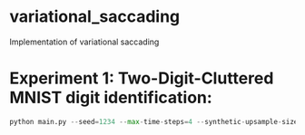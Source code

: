 # variational_saccading

Implementation of variational saccading

# Experiment 1: Two-Digit-Cluttered MNIST digit identification:

``` python
python main.py --seed=1234 --max-time-steps=4 --synthetic-upsample-size=2528 --downsample-scale=1 --window-size=64 --epochs=4000 --task=clutter --data-dir=$HOME/datasets/cluttered_mnist_2digits_120k --visdom-url=http://neuralnetworkart.com --visdom-port=8097 --lr=1e-05 --clip=0.25 --latent-size=256 --max-image-percentage=0.3 --dense-normalization=none --conv-normalization=batchnorm --batch-size=100 --reparam-type=isotropic_gaussian --nll-type=bernoulli --encoder-layer-type=resnet --decoder-layer-type=dense --continuous-size=6 --optimizer=adam --use-noisy-rnn-state --activation=elu --disable-gated --kl-reg=5.0 --ngpu=1 --uid=best_clutter_find2digits_0
```
